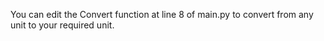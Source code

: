 You can edit the Convert function at line 8 of main.py to convert from any unit to your required unit.